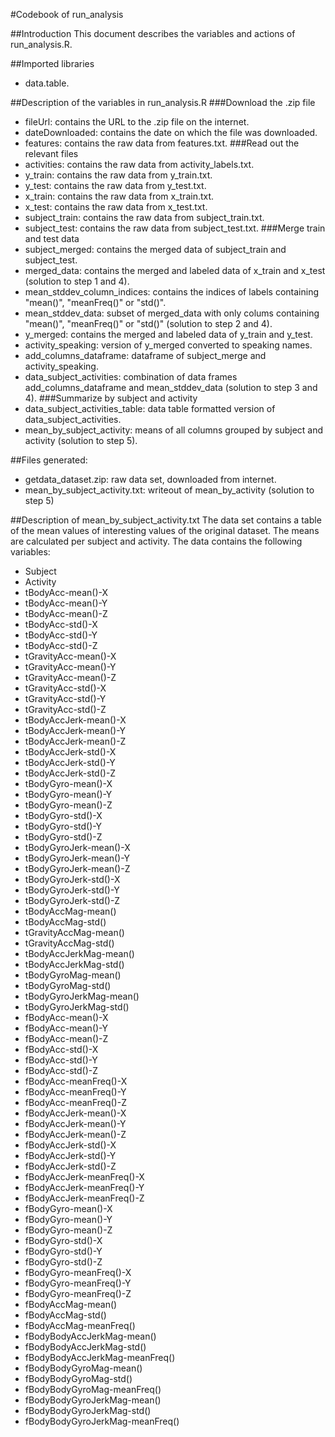 #Codebook of run_analysis

##Introduction
This document describes the variables and actions of run_analysis.R. 

##Imported libraries
- data.table. 

##Description of the variables in run_analysis.R
###Download the .zip file
- fileUrl: contains the URL to the .zip file on the internet. 
- dateDownloaded: contains the date on which the file was downloaded. 
- features: contains the raw data from features.txt. 
###Read out the relevant files
- activities: contains the raw data from activity_labels.txt.
- y_train: contains the raw data from y_train.txt.
- y_test: contains the raw data from y_test.txt. 
- x_train: contains the raw data from x_train.txt.
- x_test: contains the raw data from x_test.txt. 
- subject_train: contains the raw data from subject_train.txt.
- subject_test: contains the raw data from subject_test.txt.
###Merge train and test data
- subject_merged: contains the merged data of subject_train and subject_test. 
- merged_data: contains the merged and labeled data of x_train and x_test (solution to step 1 and 4). 
- mean_stddev_column_indices: contains the indices of labels containing "mean()", "meanFreq()" or "std()".
- mean_stddev_data: subset of merged_data with only colums containing  "mean()", "meanFreq()" or "std()" (solution to step 2 and 4). 
- y_merged: contains the merged and labeled data of y_train and y_test.
- activity_speaking: version of y_merged converted to speaking names. 
- add_columns_dataframe: dataframe of subject_merge and activity_speaking.
- data_subject_activities: combination of data frames add_columns_dataframe and mean_stddev_data (solution to step 3 and 4). 
###Summarize by subject and activity 
- data_subject_activities_table: data table formatted version of data_subject_activities. 
- mean_by_subject_activity: means of all columns grouped by subject and activity (solution to step 5). 

##Files generated:
- getdata_dataset.zip: raw data set, downloaded from internet. 
- mean_by_subject_activity.txt: writeout of mean_by_activity (solution to step 5)

##Description of mean_by_subject_activity.txt
The data set contains a table of the mean values of interesting values of the original dataset. The means are calculated per subject and activity. The data contains the following variables: 
- Subject
- Activity
- tBodyAcc-mean()-X
- tBodyAcc-mean()-Y
- tBodyAcc-mean()-Z
- tBodyAcc-std()-X
- tBodyAcc-std()-Y
- tBodyAcc-std()-Z
- tGravityAcc-mean()-X
- tGravityAcc-mean()-Y
- tGravityAcc-mean()-Z
- tGravityAcc-std()-X
- tGravityAcc-std()-Y
- tGravityAcc-std()-Z
- tBodyAccJerk-mean()-X
- tBodyAccJerk-mean()-Y
- tBodyAccJerk-mean()-Z
- tBodyAccJerk-std()-X
- tBodyAccJerk-std()-Y
- tBodyAccJerk-std()-Z
- tBodyGyro-mean()-X
- tBodyGyro-mean()-Y
- tBodyGyro-mean()-Z
- tBodyGyro-std()-X
- tBodyGyro-std()-Y
- tBodyGyro-std()-Z
- tBodyGyroJerk-mean()-X
- tBodyGyroJerk-mean()-Y
- tBodyGyroJerk-mean()-Z
- tBodyGyroJerk-std()-X
- tBodyGyroJerk-std()-Y
- tBodyGyroJerk-std()-Z
- tBodyAccMag-mean()
- tBodyAccMag-std()
- tGravityAccMag-mean()
- tGravityAccMag-std()
- tBodyAccJerkMag-mean()
- tBodyAccJerkMag-std()
- tBodyGyroMag-mean()
- tBodyGyroMag-std()
- tBodyGyroJerkMag-mean()
- tBodyGyroJerkMag-std()
- fBodyAcc-mean()-X
- fBodyAcc-mean()-Y
- fBodyAcc-mean()-Z
- fBodyAcc-std()-X
- fBodyAcc-std()-Y
- fBodyAcc-std()-Z
- fBodyAcc-meanFreq()-X
- fBodyAcc-meanFreq()-Y
- fBodyAcc-meanFreq()-Z
- fBodyAccJerk-mean()-X
- fBodyAccJerk-mean()-Y
- fBodyAccJerk-mean()-Z
- fBodyAccJerk-std()-X
- fBodyAccJerk-std()-Y
- fBodyAccJerk-std()-Z
- fBodyAccJerk-meanFreq()-X
- fBodyAccJerk-meanFreq()-Y
- fBodyAccJerk-meanFreq()-Z
- fBodyGyro-mean()-X
- fBodyGyro-mean()-Y
- fBodyGyro-mean()-Z
- fBodyGyro-std()-X
- fBodyGyro-std()-Y
- fBodyGyro-std()-Z
- fBodyGyro-meanFreq()-X
- fBodyGyro-meanFreq()-Y
- fBodyGyro-meanFreq()-Z
- fBodyAccMag-mean()
- fBodyAccMag-std()
- fBodyAccMag-meanFreq()
- fBodyBodyAccJerkMag-mean()
- fBodyBodyAccJerkMag-std()
- fBodyBodyAccJerkMag-meanFreq()
- fBodyBodyGyroMag-mean()
- fBodyBodyGyroMag-std()
- fBodyBodyGyroMag-meanFreq()
- fBodyBodyGyroJerkMag-mean()
- fBodyBodyGyroJerkMag-std()
- fBodyBodyGyroJerkMag-meanFreq()
